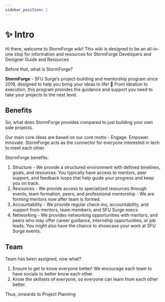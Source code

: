 ```yaml
---
sidebar_position: 1
---
```


# ✨ Intro

Hi there, welcome to StormForge wiki! This wiki is designed to be an all-in-one stop for information and resources for StormForge Developers and Designer Guide and Resources

Before that, what is StormForge?

**StormForge** - SFU Surge’s project-building and mentorship program since 2019, designed to help you bring your ideas to life!
🚀 From ideation to execution, this program provides the guidance and support you need to take your projects to the next level.

## Benefits

So, what does StormForge provides compared to just building your own side projects.

Our main core ideas are based on our core motto - Engage. Empower. Innovate. StormForge acts as the connector for everyone interested in tech to meet each other.

StormForge benefits:
1. Structure - We provide a structured environment with defined timelines, goals, and resources. You typically have access to mentors, peer support, and feedback loops that help guide your progress and keep you on track.
2. Resources - We provide access to specialized resources through events, team formation, peers, and professional mentorship - We are forming mentors now after team is formed.
3. Accountability - We provide regular check-ins, accountability, and support from mentors, team members, and SFU Surge execs.
4. Networking  - We provides networking opportunities with mentors, and peers who may offer career guidance, internship opportunities, or job leads. You might also have the chance to showcase your work at SFU Surge events.

## Team

Team has been assigned, now what?

1. Ensure to get to know everyone better! We encourage each team to have socials to better know each other.
2. Know the skillsets of everyone, so everyone can learn from each other better.

Thus, onwards to Project Planning



